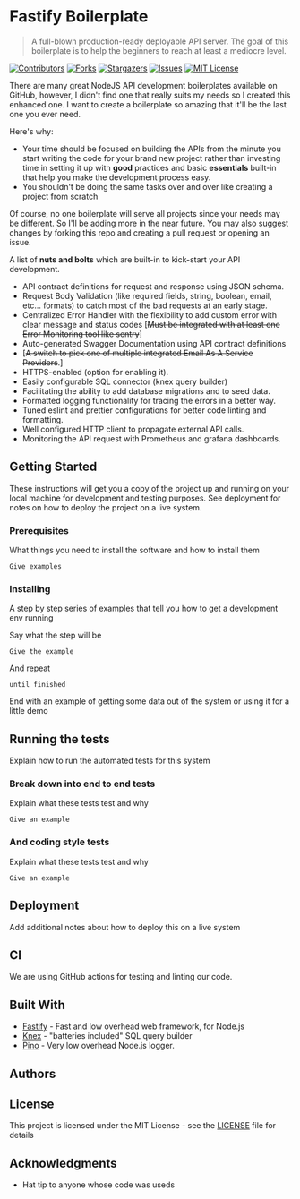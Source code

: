 # Fastify Boilerplate

> A full-blown production-ready deployable API server. The goal of this boilerplate is to help the beginners to reach at least a mediocre level.

<!-- PROJECT SHIELDS -->
<!--
*** I'm using markdown "reference style" links for readability.
*** Reference links are enclosed in brackets [ ] instead of parentheses ( ).
*** See the bottom of this document for the declaration of the reference variables
*** for contributors-url, forks-url, etc. This is an optional, concise syntax you may use.
*** https://www.markdownguide.org/basic-syntax/#reference-style-links
-->

[![Contributors][contributors-shield]][contributors-url]
[![Forks][forks-shield]][forks-url]
[![Stargazers][stars-shield]][stars-url]
[![Issues][issues-shield]][issues-url]
[![MIT License][license-shield]][license-url]

There are many great NodeJS API development boilerplates available on GitHub, however, I didn't find one that really suits my needs so I created this enhanced one. I want to create a boilerplate so amazing that it'll be the last one you ever need.

Here's why:

- Your time should be focused on building the APIs from the minute you start writing the code for your brand new project rather than investing time in setting it up with **good** practices and basic **essentials** built-in that help you make the development process easy.
- You shouldn't be doing the same tasks over and over like creating a project from scratch

Of course, no one boilerplate will serve all projects since your needs may be different. So I'll be adding more in the near future. You may also suggest changes by forking this repo and creating a pull request or opening an issue.

A list of **nuts and bolts** which are built-in to kick-start your API development.

- API contract definitions for request and response using JSON schema.
- Request Body Validation (like required fields, string, boolean, email, etc... formats) to catch most of the bad requests at an early stage.
- Centralized Error Handler with the flexibility to add custom error with clear message and status codes [~~Must be integrated with at least one Error Monitoring tool like sentry~~]
- Auto-generated Swagger Documentation using API contract definitions
- [~~A switch to pick one of multiple integrated Email As A Service Providers~~.]
- HTTPS-enabled (option for enabling it).
- Easily configurable SQL connector (knex query builder)
- Facilitating the ability to add database migrations and to seed data.
- Formatted logging functionality for tracing the errors in a better way.
- Tuned eslint and prettier configurations for better code linting and formatting.
- Well configured HTTP client to propagate external API calls.
- Monitoring the API request with Prometheus and grafana dashboards.

## Getting Started

These instructions will get you a copy of the project up and running on your local machine for development and testing purposes. See deployment for notes on how to deploy the project on a live system.

### Prerequisites

What things you need to install the software and how to install them

```
Give examples
```

### Installing

A step by step series of examples that tell you how to get a development env running

Say what the step will be

```
Give the example
```

And repeat

```
until finished
```

End with an example of getting some data out of the system or using it for a little demo

## Running the tests

Explain how to run the automated tests for this system

### Break down into end to end tests

Explain what these tests test and why

```
Give an example
```

### And coding style tests

Explain what these tests test and why

```
Give an example
```

## Deployment

Add additional notes about how to deploy this on a live system

## CI

We are using GitHub actions for testing and linting our code.

## Built With

- [Fastify](https://www.fastify.io/) - Fast and low overhead web framework, for Node.js
- [Knex](http://knexjs.org/) - "batteries included" SQL query builder
- [Pino](https://www.npmjs.com/package/pino) - Very low overhead Node.js logger.

## Authors

## License

This project is licensed under the MIT License - see the [LICENSE](LICENSE) file for details

## Acknowledgments

- Hat tip to anyone whose code was useds

<!-- MARKDOWN LINKS & IMAGES -->
<!-- https://www.markdownguide.org/basic-syntax/#reference-style-links -->

[contributors-shield]: https://img.shields.io/github/contributors/mattaharish/fastify-boilerplate.svg?style=flat-square&color=green
[contributors-url]: https://github.com/mattaharish/fastify-boilerplate/graphs/contributors
[forks-shield]: https://img.shields.io/github/forks/mattaharish/fastify-boilerplate?style=flat-square
[forks-url]: https://github.com/mattaharish/fastify-boilerplate/network/members
[stars-shield]: https://img.shields.io/github/stars/mattaharish/fastify-boilerplate?style=flat-square
[stars-url]: https://github.com/mattaharish/fastify-boilerplate/stargazers
[issues-shield]: https://img.shields.io/github/issues/mattaharish/fastify-boilerplate?style=flat-square
[issues-url]: https://github.com/mattaharish/fastify-boilerplate/issues
[license-shield]: https://img.shields.io/github/license/mattaharish/fastify-boilerplate?style=flat-square
[license-url]: https://github.com/mattaharish/fastify-boilerplate/blob/master/LICENSE
